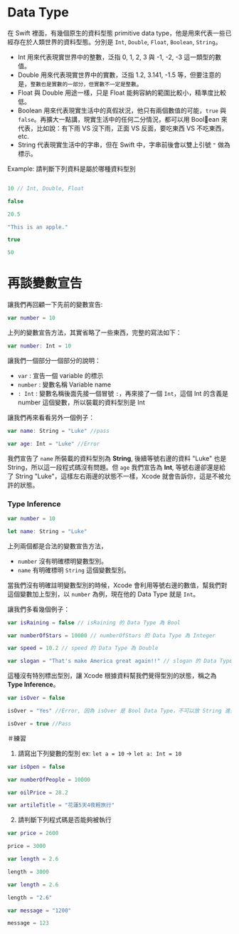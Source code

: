 # Data Type

在 Swift 裡面，有幾個原生的資料型態 primitive data type，他是用來代表一些已經存在於人類世界的資料型態。分別是 `Int`, `Double`, `Float`, `Boolean`, `String`。

* Int 用來代表現實世界中的整數，泛指 0, 1, 2, 3 與 -1, -2, -3 這一類型的數值。
* Double 用來代表現實世界中的實數，泛指 1.2, 3.141, -1.5 等，但要注意的是，`整數也是實數的一部分，但實數不一定是整數`。
* Float 與 Double 用途一樣，只是 Float 能夠容納的範圍比較小，精準度比較低。
* Boolean 用來代表現實生活中的真假狀況，他只有兩個數值的可能，`true` 與 `false`。再擴大一點講，現實生活中的任何二分情況，都可以用 Boolean 來代表，比如說：有下雨 VS 沒下雨，正面 VS 反面，要吃東西 VS 不吃東西，etc.
* String 代表現實生活中的字串，但在 Swift 中，字串前後會以雙上引號 `"` 做為標示。

Example: 請判斷下列資料是屬於哪種資料型別

```Swift

10 // Int, Double, Float

false

20.5

"This is an apple."

true

50

```

# 再談變數宣告

讓我們再回顧一下先前的變數宣告:

```swift
var number = 10
```

上列的變數宣告方法，其實省略了一些東西，完整的寫法如下：

```swift
var number: Int = 10
```

讓我們一個部分一個部分的說明：

* `var` : 宣告一個 variable 的標示
* `number` : 變數名稱 Variable name
* `: Int` : 變數名稱後面先接一個冒號 `:`，再來接了一個 `Int`，這個 Int 的含義是 number 這個變數，所以裝載的資料型別是 Int

讓我們再來看看另外一個例子：

```swift
var name: String = "Luke" //pass

var age: Int = "Luke" //Error
```

我們宣告了 `name` 所裝載的資料型別為 **String**, 後續等號右邊的資料 "Luke" 也是 String，所以這一段程式碼沒有問題。但 `age` 我們宣告為 **Int**, 等號右邊卻還是給了 String "Luke"，這樣左右兩邊的狀態不一樣，Xcode 就會告訴你，這是不被允許的狀態。

### Type Inference

```swift
var number = 10

let name: String = "Luke"
```

上列兩個都是合法的變數宣告方法，
* `number` 沒有明確標明變數型別。
* `name` 有明確標明 `String` 這個變數型別。

當我們沒有明確註明變數型別的時候，Xcode 會利用等號右邊的數值，幫我們對這個變數加上型別，以 `number`
為例，現在他的 Data Type 就是 `Int`。

讓我們多看幾個例子：

```swift
var isRaining = false // isRaining 的 Data Type 為 Bool

var numberOfStars = 10000 // numberOfStars 的 Data Type 為 Integer

var speed = 10.2 // speed 的 Data Type 為 Double

var slogan = "That's make America great again!!" // slogan 的 Data Type 為 String 
```

這種沒有特別標出型別，讓 Xcode 根據資料幫我們覺得型別的狀態，稱之為 **Type Inference**。

```swift
var isOver = false

isOver = "Yes" //Error, 因為 isOver 是 Bool Data Type，不可以放 String 進去

isOver = true //Pass
```

＃練習

1. 請寫出下列變數的型別 ex: `let a = 10` -> `let a: Int = 10`

```swift
var isOpen = false 

var numberOfPeople = 10000

var oilPrice = 28.2

var artileTitle = "花蓮5天4夜輕旅行"
```

2. 請判斷下列程式碼是否能夠被執行

```swift
var price = 2600

price = 3000
```

```swift
var length = 2.6

length = 3000
```

```swift
var length = 2.6

length = "2.6"
```

```swift
var message = "1200"

message = 123
```